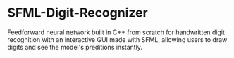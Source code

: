# SFML-Digit-Recognizer
Feedforward neural network built in C++ from scratch for handwritten digit recognition with an interactive GUI made with SFML, allowing users to draw digits and see the model's preditions instantly.
